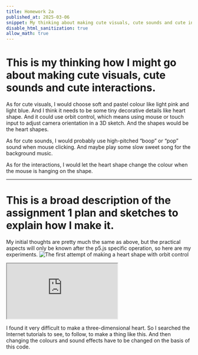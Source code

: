 ```yaml
---
title: Homework 2a
published_at: 2025-03-06
snippet: My thinking about making cute visuals, cute sounds and cute interactions. And also my a broad description of my assignment 1 plan.
disable_html_sanitization: true
allow_math: true
---
```


# This is my thinking how I might go about making cute visuals, cute sounds and cute interactions.

As for cute visuals, I would choose soft and pastel colour like light pink and light blue. And I think it needs to be some tiny decorative details like heart shape. And it could use orbit control, which means using mouse or touch input to adjust camera orientation in a 3D sketch. And the shapes would be the heart shapes.

As for cute sounds, I would probably use high-pitched “boop” or “pop” sound when mouse clicking. And maybe play some slow sweet song for the background music.

As for the interactions, I would let the heart shape change the colour when the mouse is hanging on the shape.

---

# This is a broad description of the assignment 1 plan and sketches to explain how I make it.

My initial thoughts are pretty much the same as above, but the practical aspects will only be known after the p5.js specific operation, so here are my experiments.
![The first attempt of making a heart shape with orbit control](/w02s1/attempt_1.png)

<iframe id="Heart_shape" src="https://editor.p5js.org/jinhuiliang01/sketches/5yeKD4_v9"></iframe>

<script type="module">

    const iframe  = document.getElementById (`Heart_shape`)
    iframe.width  = iframe.parentNode.scrollWidth
    iframe.height = iframe.width * 9 / 16 + 42

</script>

I found it very difficult to make a three-dimensional heart. So I searched the Internet tutorials to see, to follow, to make a thing like this. And then changing the colours and sound effects have to be changed on the basis of this code.
